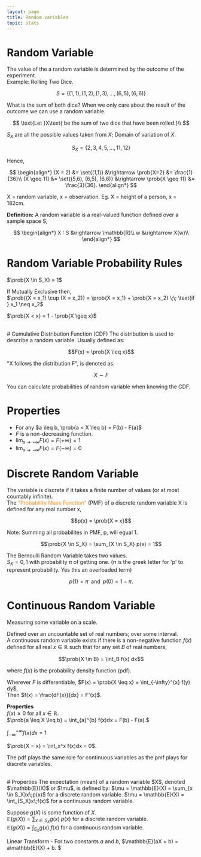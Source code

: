 ```yaml
---
layout: page
title: Random variables
topic: stats
---
```

$$\newcommand{\prob}[1]{\mathbb{P}(#1)} \newcommand{\cprob}[2]{\prob{#1 \;|\; #2}} \newcommand{\mean}[1]{\bar{#1}} \newcommand{\set}[1]{\{#1\}}$$

# Random Variable  
The value of the a random variable is determined by the outcome of the experiment.  
Example: Rolling Two Dice.  

$$ S = \{(1,1), (1,2), (1,3), ... , (6,5), (6,6)\} $$  

What is the sum of both dice? When we only care about the result of the outcome we can use a random variable.  

$$ \text{Let }X\text{ be the sum of two dice that have been rolled.}\\ 
$$

$S_X$ are all the possible values taken from $X$; Domain of variation of $X$. 

$$ S_X = \{2, 3, 4, 5, ... , 11, 12\} $$


Hence,  

$$ 
\begin{align*}
	(X = 2) &= \set{(1,1)} &\rightarrow \prob{X=2} &= \frac{1}{36}\\ 
	(X \geq 11) &= \set{(5,6), (6,5), (6,6)} &\rightarrow \prob{X \geq 11} &= \frac{3}{36}.
\end{align*} 
$$

X = random variable, x = observation.
Eg. X = height of a person, x = 182cm.

**Definition:** 
A random variable is a real-valued function defined over a sample space S,  

$$ 
\begin{align*}
	X : S &\rightarrow \mathbb{R}\\
	w &\rightarrow X(w)\\
\end{align*} 
$$

# Random Variable Probability Rules  
$\prob{X \in S_X} = 1$  

If Mutually Exclusive then,  
$\prob{(X = x_1) \cup (X = x_2)} = \prob{X = x_1} + \prob{X = x_2} \;\; \text{if } x_1 \neq x_2$  

$\prob{X < x} = 1 - \prob{X \geq x}$  

<br>
# Cumulative Distribution Function (CDF)  
The distribution is used to describe a random variable. Usually defined as:

$$F(x) = \prob{X \leq x}$$  

"X follows the distribution F", is denoted as:  

$$X \sim F$$  

You can calculate probabilities of random variable when knowing the CDF.

# Properties  
*	For any $a \leq b, \prob{a < X \leq b} = F(b) - F(a)$
*	$F$ is a non-decreasing function.  
*	$\lim_{x \to +\infty} F(x) = F(+\infty) = 1$  
*	$\lim_{x \to -\infty} F(x) = F(-\infty) = 0$  


# Discrete Random Variable  
The variable is discrete if it takes a finite number of values (or at most countably infinite).  
The <span style="color:#FF8F1F">"Probability Mass Function"</span> (PMF) of a discrete random variable X is defined for any real number x,  

$$p(x) = \prob{X = x}$$ 

Note: Summing all probabilites in PMF, p, will equal 1.  

$$\prob{X \in S_X} = \sum_{X \in S_X} p(x) = 1$$

The Bernoulli Random Variable takes two values.  
$S_X = {0,1}$ with probability $\pi$ of getting one. ($\pi$ is the greek letter for 'p' to represent probability. Yes this an overloaded term)

$$ p(1) = \pi \;\;\text{and} \;\; p(0) = 1 - \pi. $$


# Continuous Random Variable  
Measuring some variable on a scale.  

Defined over an uncountable set of real numbers; over some interval.  
A continuous random variable exists if there is a non-negative function $f(x)$ defined for all real $x \in \mathbb{R}$ such that for any set $B$ of real numbers,  

$$\prob{X \in B} = \int_B f(x) dx$$

where $f(x)$ is the probability density function (pdf).

Wherever $F$ is differentiable, $F(x) = \prob{X \leq x} = \int_{-\infty}^{x} f(y) dy$,  
Then $f(x) = \frac{dF(x)}{dx} = F'(x)$.  

**Properties**  
$f(x) \geq 0$ for all $x \in \mathbb{R}$.  
$\prob{a \leq X \leq b} = \int_{a}^{b} f(x)dx = F(b) - F(a).$  

$\int_{-\infty}^{+\infty} f(x)dx = 1$  

$\prob{X = x} = \int_x^x f(x)dx = 0$. 

The pdf plays the same role for continuous variables as the pmf plays for discrete variables.

<br>
# Properties
The expectation (mean) of a random variable $X$, denoted $\mathbb{E}(X)$ or $\mu$, is defined by:  
$\mu = \mathbb{E}(X) = \sum_{x \in S_X}x\;p(x)$ for a discrete random variable.  
$\mu = \mathbb{E}(X) = \int_{S_X}x\;f(x)$ for a continuous random variable.  

Suppose $g(X)$ is some function of $X$.   
$\mathbb{E}(g(X)) = \sum_{x \in S_X}g(x)\;p(x)$ for a discrete random variable.  
$\mathbb{E}(g(X)) = \int_{S_X}g(x)\;f(x)$ for a continuous random variable.

Linear Transform - For two constants $a$ and $b$, $\mathbb{E}(aX + b) = a\mathbb{E}(X) + b. $
